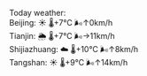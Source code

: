 Today weather:  
Beijing: ☀️   🌡️+7°C 🌬️↑0km/h  
Tianjin: 🌦   🌡️+7°C 🌬️→11km/h  
Shijiazhuang: ☁️   🌡️+10°C 🌬️↑8km/h  
Tangshan: ☀️   🌡️+9°C 🌬️↑14km/h  
